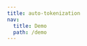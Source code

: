 ```yaml
---
title: auto-tokenization
nav:
  title: Demo
  path: /demo
---
```


<code src="../examples/auto-tokenization.tsx"></code>
